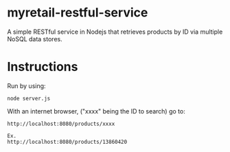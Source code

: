 # myretail-restful-service
A simple RESTful service in Nodejs that retrieves products by ID via multiple NoSQL data stores.

# Instructions
Run by using:
```
node server.js
```

With an internet browser, ("xxxx" being the ID to search) go to:
```
http://localhost:8080/products/xxxx

Ex.
http://localhost:8080/products/13860420
```


